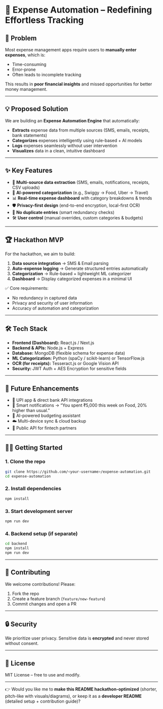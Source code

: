 
# 💸 Expense Automation – Redefining Effortless Tracking

## 🚀 Problem

Most expense management apps require users to **manually enter expenses**, which is:

* Time-consuming
* Error-prone
* Often leads to incomplete tracking

This results in **poor financial insights** and missed opportunities for better money management.

---

## 💡 Proposed Solution

We are building an **Expense Automation Engine** that automatically:

* **Extracts** expense data from multiple sources (SMS, emails, receipts, bank statements)
* **Categorizes** expenses intelligently using rule-based + AI models
* **Logs** expenses seamlessly without user intervention
* **Visualizes** data in a clean, intuitive dashboard

---

## ✨ Key Features

* 🔄 **Multi-source data extraction** (SMS, emails, notifications, receipts, CSV uploads)
* 🧠 **AI-powered categorization** (e.g., Swiggy → Food, Uber → Travel)
* 📊 **Real-time expense dashboard** with category breakdowns & trends
* 🛡 **Privacy-first design** (end-to-end encryption, local-first OCR)
* 🧹 **No duplicate entries** (smart redundancy checks)
* 🛠 **User control** (manual overrides, custom categories & budgets)

---

## 🏆 Hackathon MVP

For the hackathon, we aim to build:

1. **Data source integration** → SMS & Email parsing
2. **Auto-expense logging** → Generate structured entries automatically
3. **Categorization** → Rule-based + lightweight ML categorizer
4. **Dashboard** → Display categorized expenses in a minimal UI

✅ Core requirements:

* No redundancy in captured data
* Privacy and security of user information
* Accuracy of automation and categorization

---

## 🛠 Tech Stack

* **Frontend (Dashboard):** React.js / Next.js
* **Backend & APIs:** Node.js + Express
* **Database:** MongoDB (flexible schema for expense data)
* **ML Categorization:** Python (spaCy / scikit-learn) or TensorFlow\.js
* **OCR (for receipts):** Tesseract.js or Google Vision API
* **Security:** JWT Auth + AES Encryption for sensitive fields

---

## 📌 Future Enhancements

* 📱 UPI app & direct bank API integrations
* 🔔 Smart notifications → “You spent ₹5,000 this week on Food, 20% higher than usual.”
* 🤖 AI-powered budgeting assistant
* ☁️ Multi-device sync & cloud backup
* 🔗 Public API for fintech partners

---

## 🧑‍💻 Getting Started

### 1. Clone the repo

```bash
git clone https://github.com/<your-username>/expense-automation.git
cd expense-automation
```

### 2. Install dependencies

```bash
npm install
```

### 3. Start development server

```bash
npm run dev
```

### 4. Backend setup (if separate)

```bash
cd backend
npm install
npm run dev
```

---

## 🤝 Contributing

We welcome contributions! Please:

1. Fork the repo
2. Create a feature branch (`feature/new-feature`)
3. Commit changes and open a PR

---

## 🔒 Security

We prioritize user privacy. Sensitive data is **encrypted** and never stored without consent.

---

## 📜 License

MIT License – free to use and modify.

---

👉 Would you like me to **make this README hackathon-optimized** (shorter, pitch-like with visuals/diagrams), or keep it as a **developer README** (detailed setup + contribution guide)?
